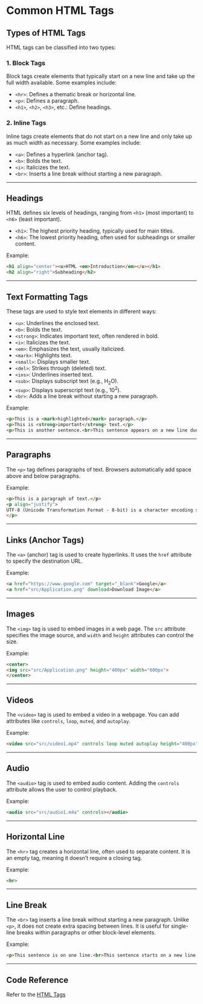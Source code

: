 # Common HTML Tags

## Types of HTML Tags

HTML tags can be classified into two types:

### 1. Block Tags

Block tags create elements that typically start on a new line and take up the full width available. Some examples include:
- `<hr>`: Defines a thematic break or horizontal line.
- `<p>`: Defines a paragraph.
- `<h1>`, `<h2>`, `<h3>`, etc.: Define headings.

### 2. Inline Tags

Inline tags create elements that do not start on a new line and only take up as much width as necessary. Some examples include:
- `<a>`: Defines a hyperlink (anchor tag).
- `<b>`: Bolds the text.
- `<i>`: Italicizes the text.
- `<br>`: Inserts a line break without starting a new paragraph.

---

## Headings

HTML defines six levels of headings, ranging from `<h1>` (most important) to `<h6>` (least important).

- `<h1>`: The highest priority heading, typically used for main titles.
- `<h6>`: The lowest priority heading, often used for subheadings or smaller content.

Example:
```html
<h1 align="center"><u>HTML <em>Introduction</em></u></h1>
<h2 align="right">Subheading</h2>
```
---

## Text Formatting Tags

These tags are used to style text elements in different ways:

- `<u>`: Underlines the enclosed text.
- `<b>`: Bolds the text.
- `<strong>`: Indicates important text, often rendered in bold.
- `<i>`: Italicizes the text.
- `<em>`: Emphasizes the text, usually italicized.
- `<mark>`: Highlights text.
- `<small>`: Displays smaller text.
- `<del>`: Strikes through (deleted) text.
- `<ins>`: Underlines inserted text.
- `<sub>`: Displays subscript text (e.g., H<sub>2</sub>O).
- `<sup>`: Displays superscript text (e.g., 10<sup>2</sup>).
- `<br>`: Adds a line break without starting a new paragraph.

Example:
```html
<p>This is a <mark>highlighted</mark> paragraph.</p>
<p>This is <strong>important</strong> text.</p>
<p>This is another sentence.<br>This sentence appears on a new line due to the `<br>` tag.</p>
```
---

## Paragraphs

The `<p>` tag defines paragraphs of text. Browsers automatically add space above and below paragraphs.

Example:
```html
<p>This is a paragraph of text.</p>
<p align="justify">
UTF-8 (Unicode Transformation Format - 8-bit) is a character encoding system designed to encode all possible characters (called code points) in the Unicode standard using one to four bytes. It is widely used because it supports a vast range of characters from many languages and symbols, while being backward compatible with ASCII (which only uses one byte per character).
</p>
```
---

## Links (Anchor Tags)

The `<a>` (anchor) tag is used to create hyperlinks. It uses the `href` attribute to specify the destination URL.

Example:
```html
<a href="https://www.google.com" target="_blank">Google</a>
<a href="src/Application.png" download>Download Image</a>
```
---

## Images

The `<img>` tag is used to embed images in a web page. The `src` attribute specifies the image source, and `width` and `height` attributes can control the size.

Example:
```html
<center>
<img src="src/Application.png" height="400px" width="600px">
</center>
```
---

## Videos

The `<video>` tag is used to embed a video in a webpage. You can add attributes like `controls`, `loop`, `muted`, and `autoplay`.

Example:
```html
<video src="src/video1.mp4" controls loop muted autoplay height="400px" width="600px"></video>
```
---

## Audio

The `<audio>` tag is used to embed audio content. Adding the `controls` attribute allows the user to control playback.

Example:
```html
<audio src="src/audio1.m4a" controls></audio>
```
---

## Horizontal Line

The `<hr>` tag creates a horizontal line, often used to separate content. It is an empty tag, meaning it doesn’t require a closing tag.

Example:
```html
<hr>
```
---

## Line Break

The `<br>` tag inserts a line break without starting a new paragraph. Unlike `<p>`, it does not create extra spacing between lines. It is useful for single-line breaks within paragraphs or other block-level elements.

Example:
```html
<p>This sentence is on one line.<br>This sentence starts on a new line due to the `<br>` tag.</p>
```
---

## Code Reference
Refer to the [HTML Tags](../../code/HTML/Introduction.html)
